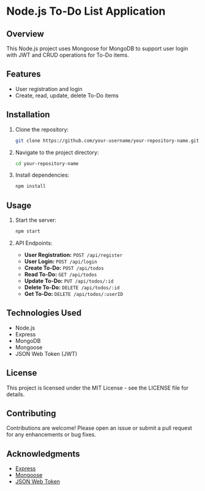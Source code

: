 # Node.js To-Do List Application

## Overview
This Node.js project uses Mongoose for MongoDB to support user login with JWT and CRUD operations for To-Do items. 

## Features
- User registration and login
- Create, read, update, delete To-Do items

## Installation

1. Clone the repository:
    ```sh
    git clone https://github.com/your-username/your-repository-name.git
    ```
2. Navigate to the project directory:
    ```sh
    cd your-repository-name
    ```
3. Install dependencies:
    ```sh
    npm install
    ```

## Usage

1. Start the server:
    ```sh
    npm start
    ```

2. API Endpoints:
    - **User Registration:** `POST /api/register`
    - **User Login:** `POST /api/login`
    - **Create To-Do:** `POST /api/todos`
    - **Read To-Do:** `GET /api/todos`
    - **Update To-Do:** `PUT /api/todos/:id`
    - **Delete To-Do:** `DELETE /api/todos/:id`
    - **Get To-Do:** `DELETE /api/todos/:userID`

## Technologies Used
- Node.js
- Express
- MongoDB
- Mongoose
- JSON Web Token (JWT)

## License
This project is licensed under the MIT License - see the LICENSE file for details.

## Contributing
Contributions are welcome! Please open an issue or submit a pull request for any enhancements or bug fixes.

## Acknowledgments
- [Express](https://expressjs.com/)
- [Mongoose](https://mongoosejs.com/)
- [JSON Web Token](https://jwt.io/)


